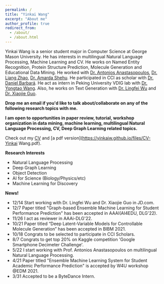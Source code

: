 ```yaml
---
permalink: /
title: "Yinkai Wang"
excerpt: "About me"
author_profile: true
redirect_from: 
  - /about/
  - /about.html
---
```


Yinkai Wang is a senior student major in  Computer Science at George Mason University. He has interests in multilingual Natural Language Processing, Machine Learning and CV. He works on Named Entity Recognition, Protein Structure Prediction, Molecule Generation and Educational Data Mining. He worked with [Dr. Antonios Anastasopoulos](https://cs.gmu.edu/~antonis/author/antonios-anastasopoulos/), [Dr. Liang Zhao](http://cs.emory.edu/~lzhao41/), [Dr. Amarda Shehu](https://cs.gmu.edu/~ashehu/?q=People). He participated in CCI as scholar with [Dr. Daniel Barbará](https://care.gmu.edu/barbara/). He act as intern in Peking University VDIG lab with [Dr. Yongtao Wang](https://dl.acm.org/profile/81486645230). Also, he works on Text Generation with [Dr. Lingfei Wu](https://sites.google.com/a/email.wm.edu/teddy-lfwu/) and [Dr. Xiaojie Guo](https://www.researchgate.net/profile/Xiaojie-Guo-3). 

**Drop me an email if you'd like to talk about/collaborate on any of the following research topics with me.**

**I am open to opportunities in paper review, tutorial, workshop organization in data mining, machine learning, multilingual Natural Language Processing, CV, Deep Graph Learning related topics.**

Check out my [CV](https://yinkaiw.github.io/cv/)
and [a pdf version](https://yinkaiw.github.io/files/CV-Yinkai Wang.pdf).




**Research Interests**
  * Natural Language Processing
  * Deep Graph Learning
  * Object Detection
  * AI for Science (Biology/Physics/etc)
  * Machine Learning for Discovery 


**News!**
* 12/14 Start working with Dr. Lingfei Wu and Dr. Xiaojie Guo in JD.com.
* 12/7 Paper titled "Graph-based Ensemble Machine Learning for Student Performance Prediction" has been accepted in AAAI(AI4EDU, DLG'22).
* 11/26 I act as reviewer in AAAi-DLG'22.
* 10/21 Paper titled “Deep Latent-Variable Models for Controllable Molecule Generation” has been accepted in BIBM 2021.
* 10/18 Congrats to be selected to participate in CCI Scholars.
* 8/7 Congrats to get top 20% on Kaggle competition 'Google Smartphone Decimeter Challenge'.
* 5/22 I start working with Prof. Antonios Anastasopoulos on multilingual Natural Language Processing.
* 4/21 Paper titled "Ensemble Machine Learning System for Student Academic Performance Prediction" is accepted by W4U workshop @EDM 2021.
* 3/31 Accepted to be a ByteDance Intern.
